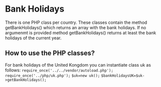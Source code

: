 # Bank Holidays

There is one PHP class per country. These classes contain the method getBankHolidays() which returns an array with the bank holidays.
If no argumenmt is provided method getBankHolidays() returns at least the bank holidays of the current year.

## How to use the PHP classes?

For bank holidays of the United Kongdom you can instantiate class uk as follows:
`require_once('../../vendor/autoload.php');`
`require_once('../php/uk.php');`
`$uk=new uk();`
`$bankHolidaysUK=$uk->getBankHolidays();`
